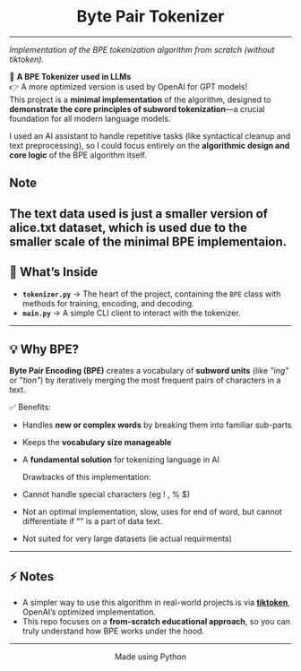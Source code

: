 
<h1 align="center">Byte Pair Tokenizer</h1>

---

*Implementation of the BPE tokenization algorithm from scratch (without tiktoken).*  

🌟 **A BPE Tokenizer used in LLMs**  
👉 A more optimized version is used by OpenAI for GPT models!  
This project is a **minimal implementation** of the algorithm, designed to **demonstrate the core principles of subword tokenization**—a crucial foundation for all modern language models.  

I used an AI assistant to handle repetitive tasks (like syntactical cleanup and text preprocessing), so I could focus entirely on the **algorithmic design and core logic** of the BPE algorithm itself.  

## Note
The text data used is just a smaller version of alice.txt dataset, which is used due to the smaller scale of the minimal BPE implementaion.
---

## 🚀 What’s Inside
- **`tokenizer.py`** → The heart of the project, containing the `BPE` class with methods for training, encoding, and decoding.  
- **`main.py`** → A simple CLI client to interact with the tokenizer.  

---

## 💡 Why BPE?
**Byte Pair Encoding (BPE)** creates a vocabulary of **subword units** (like *"ing"* or *"tion"*) by iteratively merging the most frequent pairs of characters in a text.  

✅ Benefits:  
- Handles **new or complex words** by breaking them into familiar sub-parts  
- Keeps the **vocabulary size manageable**  
- A **fundamental solution** for tokenizing language in AI  

  Drawbacks of this implementation:
- Cannot handle special characters (eg ! , % $)  
- Not an optimal implementation, slow, uses </w> for end of word, but cannot differentiate if "</w>"  is a part of data text.
- Not suited for very large datasets (ie actual requirments)
  
---

## ⚡ Notes
- A simpler way to use this algorithm in real-world projects is via [**tiktoken**](https://github.com/openai/tiktoken), OpenAI’s optimized implementation.  
- This repo focuses on a **from-scratch educational approach**, so you can truly understand how BPE works under the hood.  

---

<p align="center">
  Made using Python
</p>
